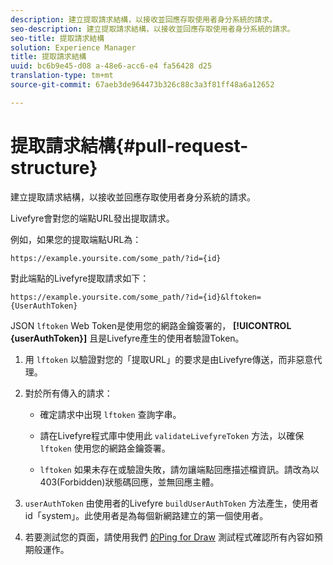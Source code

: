 ```yaml
---
description: 建立提取請求結構，以接收並回應存取使用者身分系統的請求。
seo-description: 建立提取請求結構，以接收並回應存取使用者身分系統的請求。
seo-title: 提取請求結構
solution: Experience Manager
title: 提取請求結構
uuid: bc6b9e45-d08 a-48e6-acc6-e4 fa56428 d25
translation-type: tm+mt
source-git-commit: 67aeb3de964473b326c88c3a3f81ff48a6a12652

---
```



# 提取請求結構{#pull-request-structure}

建立提取請求結構，以接收並回應存取使用者身分系統的請求。

Livefyre會對您的端點URL發出提取請求。

例如，如果您的提取端點URL為：

```
https://example.yoursite.com/some_path/?id={id}
```

對此端點的Livefyre提取請求如下：

```
https://example.yoursite.com/some_path/?id={id}&lftoken={UserAuthToken}
```

JSON `lftoken` Web Token是使用您的網路金鑰簽署的， **[!UICONTROL {userAuthToken}]** 且是Livefyre產生的使用者驗證Token。

1. 用 `lftoken` 以驗證對您的「提取URL」的要求是由Livefyre傳送，而非惡意代理。
1. 對於所有傳入的請求：

   * 確定請求中出現 `lftoken` 查詢字串。
   * 請在Livefyre程式庫中使用此 `validateLivefyreToken` 方法，以確保 `lftoken` 使用您的網路金鑰簽署。

   * `lftoken` 如果未存在或驗證失敗，請勿讓端點回應描述檔資訊。請改為以403(Forbidden)狀態碼回應，並無回應主體。

1. `userAuthToken` 由使用者的Livefyre `buildUserAuthToken` 方法產生，使用者id「system」。此使用者是為每個新網路建立的第一個使用者。
1. 若要測試您的頁面，請使用我們 [的Ping for Draw](https://livefyre-p4p-wizard.herokuapp.com/home) 測試程式確認所有內容如預期般運作。
